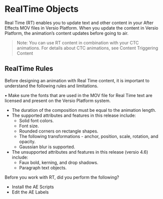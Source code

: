 <!--
Title : 2101008531_what_is_an_rto_explanation

- Created : 2022-01-04 11:29
- Updated :
- Author : James Rivers
- Written against (version):
- Sources :
	- Versio 4.6 
	- https://web.microsoftstream.com/video/9e985a98-b5ed-4d7c-ad6c-6bc6792b9430
	- Peter Musial
- Author Notes :
- Tags : [!versio_graphics_moc](../../!versio_graphics_moc.md)
-->
# RealTime Objects
Real Time (RT) enables you to update text and other content in your After Effects MOV files in Versio Platform. When you update the content in Versio Platform, the animation’s content updates before going to air.

> Note: You can use RT content in combination with your CTC animations. For details about CTC animations, see Content Triggering Content

## RealTime Rules 

Before designing an animation with Real Time content, it is important to understand the following rules and limitations.

• Make sure the fonts that are used in the MOV file for Real Time text are licensed and present on the Versio Platform system.
- The duration of the composition must be equal to the animation length.
- The supported attributes and features in this release include:
	- Solid font colors.
	- Font size.
	- Rounded corners on rectangle shapes.
	- The following transformations - anchor, position, scale, rotation, and opacity.
	- Gaussian blur is supported.
- The unsupported attributes and features in this release (versio 4.6) include: 
	- Faux bold, kerning, and drop shadows.
	- Paragraph text objects.

Before you work with RT, did you perform the following?
- Install the AE Scripts
- Edit the AE Labels
